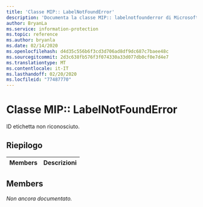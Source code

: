 ```yaml
---
title: 'Classe MIP:: LabelNotFoundError'
description: 'Documenta la classe MIP:: labelnotfounderror di Microsoft Information Protection (MIP) SDK.'
author: BryanLa
ms.service: information-protection
ms.topic: reference
ms.author: bryanla
ms.date: 02/14/2020
ms.openlocfilehash: d4d35c556b6f3cd3d706ad8df9dc687c7baee48c
ms.sourcegitcommit: 2d3c638fb576f3f074330a33d077db0cf0e7d4e7
ms.translationtype: MT
ms.contentlocale: it-IT
ms.lasthandoff: 02/20/2020
ms.locfileid: "77487770"
---
```

# <a name="class-miplabelnotfounderror"></a>Classe MIP:: LabelNotFoundError 
ID etichetta non riconosciuto.
  
## <a name="summary"></a>Riepilogo
 Members                        | Descrizioni                                
--------------------------------|---------------------------------------------
  
## <a name="members"></a>Members
_Non ancora documentato._
